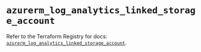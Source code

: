 # `azurerm_log_analytics_linked_storage_account`

Refer to the Terraform Registry for docs: [`azurerm_log_analytics_linked_storage_account`](https://registry.terraform.io/providers/hashicorp/azurerm/4.45.1/docs/resources/log_analytics_linked_storage_account).
